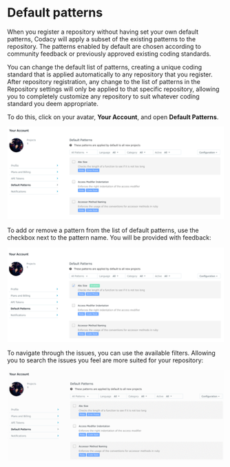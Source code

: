 # Default patterns

When you register a repository without having set your own default patterns, Codacy will apply a subset of the existing patterns to the repository. The patterns enabled by default are chosen according to community feedback or previously approved existing coding standards.

You can change the default list of patterns, creating a unique coding standard that is applied automatically to any repository that you register. After repository registration, any change to the list of patterns in the Repository settings will only be applied to that specific repository, allowing you to completely customize any repository to suit whatever coding standard you deem appropriate.

To do this, click on your avatar, **Your Account**, and open **Default Patterns**.

![List of default patterns on the account, showing some selected and some unselected](/images/default-patterns.png)

To add or remove a pattern from the list of default patterns, use the checkbox next to the pattern name. You will be provided with feedback:

![Enabling a pattern and placing him as default](/images/default-pattern-enable-pattern.png)

To navigate through the issues, you can use the available filters. Allowing you to search the issues you feel are more suited for your repository:

![Using the pattern list filter](/images/default-pattern-enabled.gif)
